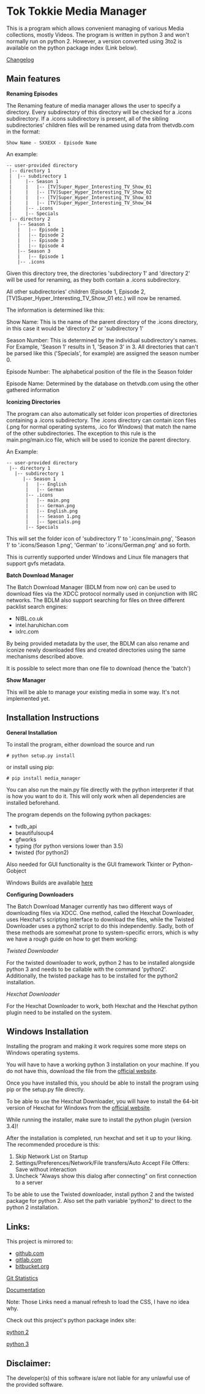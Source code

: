 # Tok Tokkie Media Manager

This is a program which allows convenient managing of various Media collections, mostly Videos. The program is written
in python 3 and won't normally run on python 2. However, a version converted using 3to2 is available on the python
package index (Link below).

[Changelog](http://gitlab.namibsun.net/namboy94/media-manager/raw/master/CHANGELOG)

## Main features

**Renaming Episodes**

The Renaming feature of media manager allows the user to specify a directory. Every subdirectory of this directory
will be checked for a .icons subdirectory. If a .icons subdirectory is present, all of the sibling subdirectories'
children files will be renamed using data from thetvdb.com in the format:

    Show Name - SXXEXX - Episode Name

An example:

    -- user-provided directory
     |-- directory 1
     |  |-- subdirectory 1
     |     |-- Season 1
     |	   |   |-- [TV]Super_Hyper_Interesting_TV_Show_01
     |	   |   |-- [TV]Super_Hyper_Interesting_TV_Show_02
     |	   |   |-- [TV]Super_Hyper_Interesting_TV_Show_03
     |	   |   |-- [TV]Super_Hyper_Interesting_TV_Show_04
     | 	   |-- .icons
     | 	   |-- Specials
     |-- directory 2
        |-- Season 1
        |   |-- Episode 1
        |   |-- Episode 2
        |   |-- Episode 3
        |   |-- Episode 4
        |-- Season 3
        |   |-- Episode 1
        |-- .icons

Given this directory tree, the directories 'subdirectory 1' and 'directory 2' will be used for renaming, as they
both contain a .icons subdirectory.

All other subdirectories' children (Episode 1, Episode 2, [TV]Super_Hyper_Interesting_TV_Show_01 etc.) will now be
renamed.

The information is determined like this:

Show Name:  This is the name of the parent directory of the .icons directory, in this case it would be 'directory 2'
or 'subdirectory 1'

Season Number:  This is determined by the individual subdirectory's names. For Example, 'Season 1' results in 1,
'Season 3' in 3. All directories that can't be parsed like this ('Specials', for example) are assigned the season
number 0.

Episode Number:  The alphabetical position of the file in the Season folder

Episode Name:  Determined by the database on thetvdb.com using the other gathered information

**Iconizing Directories**

The program can also automatically set folder icon properties of directories containing a .icons subdirectory.
The .icons directory can contain icon files (.png for normal operating systems, .ico for Windows) that match the name
of the other subdirectories. The exception to this rule is the main.png/main.ico file, which will be used to iconize the
parent directory.

An Example:

    -- user-provided directory
     |-- directory 1
       |-- subdirectory 1
          |-- Season 1
     	   |   |-- English
     	   |   |-- German
      	   |-- .icons
           |   |-- main.png
           |   |-- German.png
           |   |-- English.png
           |   |-- Season 1.png
           |   |-- Specials.png
      	   |-- Specials

This will set the folder icon of 'subdirectory 1' to '.icons/main.png', 'Season 1' to '.icons/Season 1.png',
'German' to '.icons/German.png' and so forth.

This is currently supported under Windows and Linux file managers that support gvfs metadata.

**Batch Download Manager**

The Batch Download Manager (BDLM from now on) can be used to download files via the XDCC protocol normally used in conjunction with
IRC networks. The BDLM also support searching for files on three different packlist search engines:

* NIBL.co.uk
* intel.haruhichan.com
* ixIrc.com

By being provided metadata by the user, the BDLM can also rename and iconize newly downloaded files and created 
directories using the same mechanisms described above.

It is possible to select more than one file to download (hence the 'batch')

**Show Manager**

This will be able to manage your existing media in some way. It's not implemented yet.


## Installation Instructions

**General Installation**

To install the program, either download the source and run

    # python setup.py install
    
or install using pip:

    # pip install media_manager
    

You can also run the main.py file directly with the python interpreter if that is how you want to do it. This will only
work when all dependencies are installed beforehand.

The program depends on the following python packages:

- tvdb_api
- beautifulsoup4
- gfworks
- typing (for python versions lower than 3.5)
- twisted (for python2)

Also needed for GUI functionality is the GUI framework Tkinter or Python-Gobject

Windows Builds are available [here](http://gitlab.namibsun.net/namboy94/media-manager/wikis/windows-builds)

**Configuring Downloaders**

The Batch Download Manager currently has two different ways of downloading files via XDCC. One method, called
the Hexchat Downloader, uses Hexchat's scripting interface to download the files, while the Twisted Downloader uses
a python2 script to do this independently. Sadly, both of these methods are somewhat prone to system-specific
errors, which is why we have a rough guide on how to get them working:


*Twisted Downloader*

For the twisted downloader to work, python 2 has to be installed alongside python 3 and needs to be callable with the
command 'python2'. Additionally, the twisted package has to be installed for the python2 installation.

*Hexchat Downloader*

For the Hexchat Downloader to work, both Hexchat and the Hexchat python plugin need to be installed on the system.

## Windows Installation

Installing the program and making it work requires some more steps on Windows operating systems.

You will have to have a working python 3 installation on your machine. If you do not have this, download the file from
the [official website](https://www.python.org/downloads/windows/).

Once you have installed this, you should be able to install the program using pip or the setup.py file directly.

To be able to use the Hexchat Downloader, you will have to install the 64-bit version of Hexchat for Windows from
the [official website](https://hexchat.github.io/downloads.html).

While running the installer, make sure to install the python plugin (version 3.4)!

After the installation is completed, run hexchat and set it up to your liking. The recommended procedure is this:

1. Skip Network List on Startup
2. Settings/Preferences/Network/File transfers/Auto Accept File Offers: Save without interaction
3. Uncheck "Always show this dialog after connecting" on first connection to a server

To be able to use the Twisted downloader, install python 2 and the twisted package for python 2. Also set the path
variable 'python2' to direct to the python 2 installation.

## Links:

This project is mirrored to:

* [github.com](https://github.com/namboy94/media-manager)
* [gitlab.com](https://gitlab.com/namboy94/media-manager)
* [bitbucket.org](https://bitbucket.org/namboy94/media-manager)


[Git Statistics](http://gitlab.namibsun.net/namboy94/media-manager/wikis/git_stats/general.html)

[Documentation](http://gitlab.namibsun.net/namboy94/media-manager/wikis/html/index.html)

Note: Those Links need a manual refresh to load the CSS, I have no idea why.

Check out this project's python package index site:

[python 2](https://pypi.python.org/pypi/media-manager-2)

[python 3](https://pypi.python.org/pypi/media-manager)



## Disclaimer:

The developer(s) of this software is/are not liable for any unlawful use of the provided software.